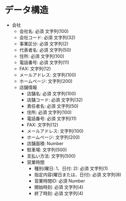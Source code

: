 # データ構造

* 会社
  * 会社名: 必須 文字列(100)
  * 会社コード: 必須 文字列(32)
  * 事業区分: 必須 文字列(2)
  * 代表者名: 必須 文字列(50)
  * 住所: 必須 文字列(100)
  * 電話番号: 必須 文字列(11)
  * FAX: 文字列(12)
  * メールアドレス: 文字列(100)
  * ホームページ: 文字列(200)
  * 店舗情報
    * 店舗名: 必須 文字列(100)
    * 店舗コード: 必須 文字列(32)
    * 責任者名: 必須 文字列(50)
    * 住所: 必須 文字列(100)
    * 電話番号: 必須 文字列(11)
    * FAX: 文字列(12)
    * メールアドレス: 文字列(100)
    * ホームページ: 文字列(200)
    * 店舗面積: Number
    * 駐車場: 文字列(500)
    * 支払い方法: 文字列(500)
    * 営業時間
      * 種別(曜日: 1、日付: 2): 必須 文字列(1)
      * 指定内容(曜日または、日付): 必須 文字列(8)
      * 営業時間ID: 必須 Number
      * 開始時刻: 必須 文字列(4)
      * 終了時刻: 必須 文字列(4)
